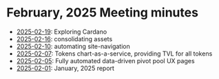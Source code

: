 # February, 2025 Meeting minutes

* [2025-02-19](19): Exploring Cardano
* [2025-02-16](16): consolidating assets
* [2025-02-10](10): automating site-navigation
* [2025-02-07](07): Tokens chart-as-a-service, providing TVL for all tokens
* [2025-02-05](05): Fully automated data-driven pivot pool UX pages
* [2025-02-01](01): January, 2025 report

